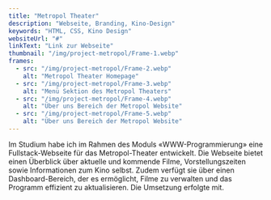 ```yaml
---
title: "Metropol Theater"
description: "Webseite, Branding, Kino-Design"
keywords: "HTML, CSS, Kino Design"
websiteUrl: "#"
linkText: "Link zur Webseite"
thumbnail: "/img/project-metropol/Frame-1.webp"
frames:
  - src: "/img/project-metropol/Frame-2.webp"
    alt: "Metropol Theater Homepage"
  - src: "/img/project-metropol/Frame-3.webp"
    alt: "Menü Sektion des Metropol Theaters"
  - src: "/img/project-metropol/Frame-4.webp"
    alt: "Über uns Bereich der Metropol Website"
  - src: "/img/project-metropol/Frame-5.webp"
    alt: "Über uns Bereich der Metropol Website"
---
```


Im Studium habe ich im Rahmen des Moduls «WWW-Programmierung» eine Fullstack-Webseite für das Metropol-Theater entwickelt. Die Webseite bietet einen Überblick über aktuelle und kommende Filme, Vorstellungszeiten sowie Informationen zum Kino selbst. Zudem verfügt sie über einen Dashboard-Bereich, der es ermöglicht, Filme zu verwalten und das Programm effizient zu aktualisieren. Die Umsetzung erfolgte mit.
